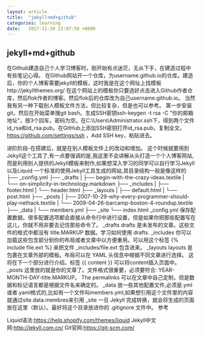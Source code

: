 ```yaml
---
layout: article
title:  "jekyll+md+github"
categories: learning
date:   2017-11-30 22:07:50 +0800
---
```

## jekyll+md+github
在Github建造自己个人学习博客时，刚开始有点迷茫，无从下手，在建造过程中有些笔记心得。
在Github网站开一个仓库，为username.github.io的仓库。建造后，你的个人博客需要jekyll的模板，这时我是在这个网址上找模板http://jekyllthemes.org/
在这个网站上的模板你只要选好点击进入Github作者仓库，然后flok作者的博客。然后flok后的仓库改为自己username.github.io。
当然我有另一种下载别人模板文件方法，但比较复杂，但是也可以参考。
第一步安装git，然后在开始菜单搜git bash。生成SSH密钥ssh-keygen -t rsa -C "你的邮箱地址"，按3个回车，密码为空。在C:\Users\Administrator.ssh下，得到两个文件id_rsa和id_rsa.pub。在GitHub上添加SSH密钥打开id_rsa.pub，复制全文。https://github.com/settings/ssh ，Add SSH key，粘贴进去。

进阶阶段-在搭建后，就是在别人模板文件上的改动和增加。
这个时候就要用到Jekyll这个工具了,有一点要强调的是,我这里不会讲解从头打造一个个人博客网站,而是利用别人提供的Jekyll模板来制作,如果想深入学习的同学可以自行学习Jekyll以及Liquid
一个标准的使用Jekyll工具生成的网站,其目录结构一般是像这样的
├── _config.yml
├── _drafts
|   ├── begin-with-the-crazy-ideas.textile
|   └── on-simplicity-in-technology.markdown
├── _includes
|   ├── footer.html
|   └── header.html
├── _layouts
|   ├── default.html
|   └── post.html
├── _posts
|   ├── 2007-10-29-why-every-programmer-should-play-nethack.textile
|   └── 2009-04-26-barcamp-boston-4-roundup.textile
├── _data
|   └── members.yml
├── _site
└── index.html
_config.yml	保存配置数据。很多配置选项都会直接从命令行中进行设置，但是如果你把那些配置写在这儿，你就不用非要去记住那些命令了。
_drafts	drafts 是未发布的文章。这些文件的格式中都没有 title.MARKUP 数据。学习如何使用 drafts.
_includes	你可以加载这些包含部分到你的布局或者文章中以方便重用。可以用这个标签 {% include file.ext %} 来把文件 _includes/file.ext 包含进来。
_layouts	layouts 是包裹在文章外部的模板。布局可以在 YAML 头信息中根据不同文章进行选择。 这将在下一个部分进行介绍。标签 {{ content }} 可以将content插入页面中。
_posts	这里放的就是你的文章了。文件格式很重要，必须要符合: YEAR-MONTH-DAY-title.MARKUP。 The permalinks 可以在文章中自己定制，但是数据和标记语言都是根据文件名来确定的。
_data	放一些其他配置文件,必须是.yml或者.yaml格式的,比如有一个文件叫members.yml,如果想引用这个文件里的内容就通过site.data.membres来引用
_site	一旦 Jekyll 完成转换，就会将生成的页面放在这里（默认）。最好将这个目录放进你的 .gitignore 文件中。
参考

Liquid语法:https://help.shopify.com/themes/liquid 
Jekyll中文网:http://jekyll.com.cn/ 
Git官网:https://git-scm.com/

